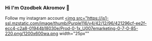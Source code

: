 ### Hi I'm Ozodbek Akromov 👋
Follow my instagram account <a href="https.//instagram.com/avazvic___"><img src="https://is1-ssl.mzstatic.com/image/thumb/Purple116/v4/42/12/96/421296cf-ee2f-ecc4-c2a8-01944b18030e/Prod-0-1x_U007emarketing-0-7-0-85-220.png/1200x600wa.png width="25px""<a>

